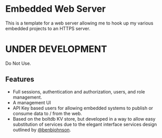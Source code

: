 # Embedded Web Server
This is a template for a web server allowing me to hook up my various embedded projects to an HTTPS server. 

# UNDER DEVELOPMENT
Do Not Use.

## Features
- Full sessions, authentication and authorization, users, and role management.
- A management UI
- API Key based users for allowing embedded systems to publish or consume data to / from the web.
- Based on the boltdb KV store, but developed in a way to allow easy substitution of services due to the elegant interface services design outlined by [@benbjohnson](https://twitter.com/benbjohnson).

